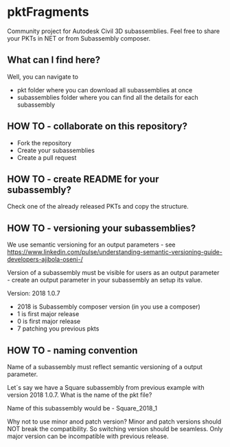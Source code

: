 # pktFragments

Community project for Autodesk Civil 3D subassemblies.
Feel free to share your PKTs in NET or from Subassembly composer.

## What can I find here?

Well, you can navigate to

- pkt folder where you can download all subassemblies at once
- subassemblies folder where you can find all the details for each subassembly

## HOW TO - collaborate on this repository?

- Fork the repository
- Create your subassemblies
- Create a pull request

## HOW TO - create README for your subassembly?

Check one of the already released PKTs and copy the structure.

## HOW TO - versioning your subassemblies?

We use semantic versioning for an output parameters - see https://www.linkedin.com/pulse/understanding-semantic-versioning-guide-developers-ajibola-oseni-/

Version of a subassembly must be visible for users as an output parameter - create an output parameter in your subassembly an setup its value.

Version: 2018 1.0.7

- 2018 is Subassembly composer version (in you use a composer)
- 1 is first major release
- 0 is first major release
- 7 patching you previous pkts

## HOW TO - naming convention

Name of a subassembly must reflect semantic versioning of a output parameter.

Let´s say we have a Square subassembly from previous example with version 2018 1.0.7. What is the name of the pkt file?

Name of this subassembly would be - Square_2018_1

Why not to use minor anod patch version? Minor and patch versions should NOT break the compatibility. So switching version should be seamless. Only major version can be incompatible with previous release.
